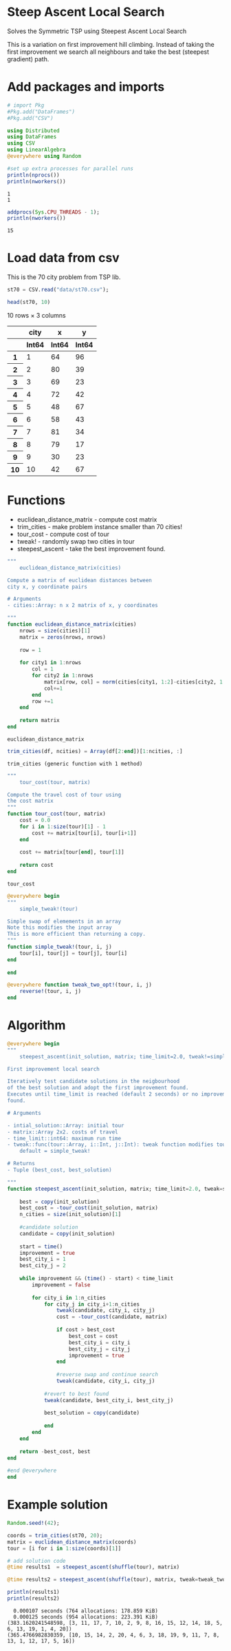 # Steep Ascent Local Search

Solves the Symmetric TSP using Steepest Ascent Local Search

This is a variation on first improvement hill climbing.  Instead of taking the first improvement we search all neighbours and take the best (steepest gradient) path.

# Add packages and imports


```julia
# import Pkg
#Pkg.add("DataFrames")
#Pkg.add("CSV")
```


```julia
using Distributed
using DataFrames
using CSV
using LinearAlgebra
@everywhere using Random
```


```julia
#set up extra processes for parallel runs
println(nprocs())
println(nworkers())
```

    1
    1



```julia
addprocs(Sys.CPU_THREADS - 1);
println(nworkers())
```

    15


# Load data from csv

This is the 70 city problem from TSP lib.


```julia
st70 = CSV.read("data/st70.csv");
```


```julia
head(st70, 10)
```




<table class="data-frame"><thead><tr><th></th><th>city</th><th>x</th><th>y</th></tr><tr><th></th><th>Int64</th><th>Int64</th><th>Int64</th></tr></thead><tbody><p>10 rows × 3 columns</p><tr><th>1</th><td>1</td><td>64</td><td>96</td></tr><tr><th>2</th><td>2</td><td>80</td><td>39</td></tr><tr><th>3</th><td>3</td><td>69</td><td>23</td></tr><tr><th>4</th><td>4</td><td>72</td><td>42</td></tr><tr><th>5</th><td>5</td><td>48</td><td>67</td></tr><tr><th>6</th><td>6</td><td>58</td><td>43</td></tr><tr><th>7</th><td>7</td><td>81</td><td>34</td></tr><tr><th>8</th><td>8</td><td>79</td><td>17</td></tr><tr><th>9</th><td>9</td><td>30</td><td>23</td></tr><tr><th>10</th><td>10</td><td>42</td><td>67</td></tr></tbody></table>



# Functions

* euclidean_distance_matrix - compute cost matrix
* trim_cities - make problem instance smaller than 70 cities!
* tour_cost - compute cost of tour
* tweak! - randomly swap two cities in tour
* steepest_ascent - take the best improvement found.


```julia
"""
    euclidean_distance_matrix(cities)

Compute a matrix of euclidean distances between
city x, y coordinate pairs

# Arguments
- cities::Array: n x 2 matrix of x, y coordinates

"""
function euclidean_distance_matrix(cities)
    nrows = size(cities)[1]
    matrix = zeros(nrows, nrows)
    
    row = 1
    
    for city1 in 1:nrows
        col = 1
        for city2 in 1:nrows
            matrix[row, col] = norm(cities[city1, 1:2]-cities[city2, 1:2])
            col+=1
        end
        row +=1
    end
        
    return matrix
end
```




    euclidean_distance_matrix




```julia
trim_cities(df, ncities) = Array(df[2:end])[1:ncities, :]
```




    trim_cities (generic function with 1 method)




```julia
"""
    tour_cost(tour, matrix)

Compute the travel cost of tour using
the cost matrix
"""
function tour_cost(tour, matrix)
    cost = 0.0
    for i in 1:size(tour)[1] - 1
        cost += matrix[tour[i], tour[i+1]]
    end
    
    cost += matrix[tour[end], tour[1]]
    
    return cost
end
```




    tour_cost




```julia
@everywhere begin
"""
    simple_tweak!(tour)

Simple swap of elemements in an array
Note this modifies the input array
This is more efficient than returning a copy.
"""
function simple_tweak!(tour, i, j)
    tour[i], tour[j] = tour[j], tour[i]
end
    
end
```


```julia
@everywhere function tweak_two_opt!(tour, i, j)
    reverse!(tour, i, j)
end
```

# Algorithm


```julia
@everywhere begin
"""
    steepest_ascent(init_solution, matrix; time_limit=2.0, tweak!=simple_tweak!)

First improvement local search

Iteratively test candidate solutions in the neigbourhood
of the best solution and adopt the first improvement found.
Executes until time_limit is reached (default 2 seconds) or no improvements
found.

# Arguments

- intial_solution::Array: initial tour
- matrix::Array 2x2. costs of travel
- time_limit::int64: maximum run time
- tweak::func(tour::Array, i::Int, j::Int): tweak function modifies tour in place
    default = simple_tweak!

# Returns
- Tuple (best_cost, best_solution)

"""
function steepest_ascent(init_solution, matrix; time_limit=2.0, tweak=simple_tweak!)
        
    best = copy(init_solution)
    best_cost = -tour_cost(init_solution, matrix)
    n_cities = size(init_solution)[1]
    
    #candidate solution
    candidate = copy(init_solution)
    
    start = time()
    improvement = true
    best_city_i = 1
    best_city_j = 2
    
    while improvement && (time() - start) < time_limit
        improvement = false
    
        for city_i in 1:n_cities
            for city_j in city_i+1:n_cities
                tweak(candidate, city_i, city_j)
                cost = -tour_cost(candidate, matrix)
                
                if cost > best_cost
                    best_cost = cost
                    best_city_i = city_i
                    best_city_j = city_j
                    improvement = true
                end
                
                #reverse swap and continue search
                tweak(candidate, city_i, city_j)
                            
            #revert to best found
            tweak(candidate, best_city_i, best_city_j)
            
            best_solution = copy(candidate)        
                    
            end
        end
    end
    
    return -best_cost, best
end
   
#end @everywhere
end
```

# Example solution


```julia
Random.seed!(42);

coords = trim_cities(st70, 20);
matrix = euclidean_distance_matrix(coords)
tour = [i for i in 1:size(coords)[1]]

# add solution code
@time results1  = steepest_ascent(shuffle(tour), matrix)

@time results2 = steepest_ascent(shuffle(tour), matrix, tweak=tweak_two_opt!)

println(results1)
println(results2)
```

      0.000107 seconds (764 allocations: 178.859 KiB)
      0.000125 seconds (954 allocations: 223.391 KiB)
    (383.1620241548598, [3, 11, 17, 7, 10, 2, 9, 8, 16, 15, 12, 14, 18, 5, 6, 13, 19, 1, 4, 20])
    (365.4766982830359, [10, 15, 14, 2, 20, 4, 6, 3, 18, 19, 9, 11, 7, 8, 13, 1, 12, 17, 5, 16])

